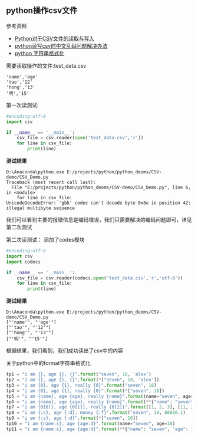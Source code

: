## python操作csv文件

参考资料
- [Python对于CSV文件的读取与写入](https://www.cnblogs.com/unnameable/p/7366437.html)
- [python读写csv时中文乱码问题解决办法](https://www.cnblogs.com/shengulong/p/7097869.html)
- [python 字符串格式化](https://www.cnblogs.com/xxby/p/5571620.html)


需要读取操作的文件:test_data.csv
```csv
'name','age'
'tao','12'
'hong','13'
'明','15'
```

第一次读测试:
```python
#encoding:utf-8
import csv

if __name__ == '__main__':
    csv_file = csv.reader(open('test_data.csv','r'))
    for line in csv_file:
        print(line)
```
**测试结果**
```
D:\Anaconda\python.exe E:/projects/python/python_deoms/CSV-demo/CSV_Demo.py
Traceback (most recent call last):
  File "E:/projects/python/python_deoms/CSV-demo/CSV_Demo.py", line 6, in <module>
    for line in csv_file:
UnicodeDecodeError: 'gbk' codec can't decode byte 0x8e in position 42: illegal multibyte sequence
```
我们可以看到主要的报错信息是编码错误，我们只需要解决的编码问题即可，详见第二次测试


第二次读测试：
添加了codes模块
```python
#encoding:utf-8
import csv
import codecs

if __name__ == '__main__':
    csv_file = csv.reader(codecs.open('test_data.csv','r','utf-8'))
    for line in csv_file:
        print(line)

```
**测试结果**

```
D:\Anaconda\python.exe E:/projects/python/python_deoms/CSV-demo/CSV_Demo.py
["'name'", "'age'"]
["'tao'", "'12'"]
["'hong'", "'13'"]
["'明'", "'15'"]
```
根据结果，我们看到，我们成功读出了csv中的内容



关于python中的format字符串格式化
```python
tp1 = "i am {}, age {}, {}".format("seven", 18, 'alex')
tp2 = "i am {}, age {}, {}".format(*["seven", 18, 'alex'])
tp3 = "i am {0}, age {1}, really {0}".format("seven", 18)
tp4 = "i am {0}, age {1}, really {0}".format(*["seven", 18])
tp5 = "i am {name}, age {age}, really {name}".format(name="seven", age=18)
tp6 = "i am {name}, age {age}, really {name}".format(**{"name": "seven", "age": 18})
tp7 = "i am {0[0]}, age {0[1]}, really {0[2]}".format([1, 2, 3], [11, 22, 33])
tp8 = "i am {:s}, age {:d}, money {:f}".format("seven", 18, 88888.1)
tp9 = "i am {:s}, age {:d}".format(*["seven", 18])
tp10 = "i am {name:s}, age {age:d}".format(name="seven", age=18)
tp11 = "i am {name:s}, age {age:d}".format(**{"name": "seven", "age": 18})
```